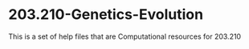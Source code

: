 # 203.210-Genetics-Evolution
This is a set of help files that are Computational resources for 203.210
